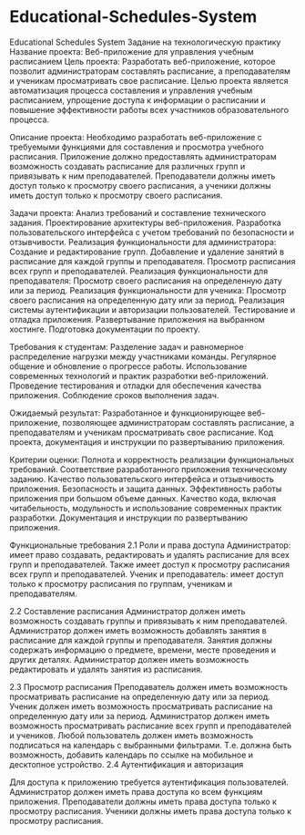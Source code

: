 # Educational-Schedules-System
Educational Schedules System
Задание на технологическую практику
Название проекта: 
Веб-приложение для управления учебным расписанием
Цель проекта:
Разработать веб-приложение, которое позволит администраторам составлять расписание, а преподавателям и ученикам просматривать свое расписание. Целью проекта является автоматизация процесса составления и управления учебным расписанием, упрощение доступа к информации о расписании и повышение эффективности работы всех участников образовательного процесса.

Описание проекта:
Необходимо разработать веб-приложение с требуемыми функциями для составления и просмотра учебного расписания. Приложение должно предоставлять администраторам возможность создавать расписание для различных групп и привязывать к ним преподавателей. Преподаватели должны иметь доступ только к просмотру своего расписания, а ученики должны иметь доступ только к просмотру своего расписания.

Задачи проекта:
Анализ требований и составление технического задания.
Проектирование архитектуры веб-приложения.
Разработка пользовательского интерфейса с учетом требований по безопасности и отзывчивости.
Реализация функциональности для администратора:
Создание и редактирование групп.
Добавление и удаление занятий в расписание для каждой группы и преподавателя.
Просмотр расписания всех групп и преподавателей.
Реализация функциональности для преподавателя:
Просмотр своего расписания на определенную дату или за период.
Реализация функциональности для ученика:
Просмотр своего расписания на определенную дату или за период.
Реализация системы аутентификации и авторизации пользователей.
Тестирование и отладка приложения.
Развертывание приложения на выбранном хостинге.
Подготовка документации по проекту.

Требования к студентам:
Разделение задач и равномерное распределение нагрузки между участниками команды.
Регулярное общение и обновление о прогрессе работы.
Использование современных технологий и практик разработки веб-приложений.
Проведение тестирования и отладки для обеспечения качества приложения.
Соблюдение сроков выполнения задач.

Ожидаемый результат:
Разработанное и функционирующее веб-приложение, позволяющее администраторам составлять расписание, а преподавателям и ученикам просматривать свое расписание.
Код проекта, документация и инструкции по развертыванию приложения.

Критерии оценки:
Полнота и корректность реализации функциональных требований.
Соответствие разработанного приложения техническому заданию.
Качество пользовательского интерфейса и отзывчивость приложения.
Безопасность и защита данных.
Эффективность работы приложения при большом объеме данных.
Качество кода, включая читабельность, модульность и использование современных практик разработки.
Документация и инструкции по развертыванию приложения.

Функциональные требования
2.1 Роли и права доступа
Администратор: имеет право создавать, редактировать и удалять расписание для всех групп и преподавателей. Также имеет доступ к просмотру расписания всех групп и преподавателей.
Ученик и преподаватель: имеет доступ только к просмотру расписания по группам, ученикам и преподавателям.

2.2 Составление расписания
Администратор должен иметь возможность создавать группы и привязывать к ним преподавателей.
Администратор должен иметь возможность добавлять занятия в расписание для каждой группы и преподавателя.
Занятия должны содержать информацию о предмете, времени, месте проведения и других деталях.
Администратор должен иметь возможность редактировать и удалять занятия из расписания.

2.3 Просмотр расписания
Преподаватель должен иметь возможность просматривать расписание на определенную дату или за период.
Ученик должен иметь возможность просматривать расписание на определенную дату или за период.
Администратор должен иметь возможность просматривать расписание всех групп и преподавателей и учеников.
Любой пользователь должен иметь возможность подписаться на календарь с выбранными фильтрами. Т.е. должна быть возможность, добавить календарь по ссылке на мобильное и десктопное устройство.
2.4 Аутентификация и авторизация

Для доступа к приложению требуется аутентификация пользователей.
Администратор должен иметь права доступа ко всем функциям приложения.
Преподаватели должны иметь права доступа только к просмотру расписания.
Ученики должны иметь права доступа только к просмотру расписания.
